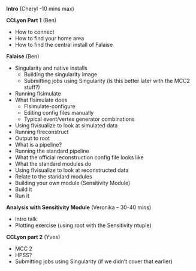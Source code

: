 **Intro** (Cheryl -10 mins max)

**CCLyon Part 1** (Ben)
- How to connect
- How to find your home area
- How to find the central install of Falaise

**Falaise** (Ben)
- Singularity and native installs
  -	Building the singularity image 
  - Submitting jobs using Singularity (is this better later with the MCC2 stuff?)
- Running flsimulate
- What flsimulate does
  - Flsimulate-configure
  - Editing config files manually
  - Typical event/vertex generator combinations
-	Using flvisualize to look at simulated data
-	Running flreconstruct
  -	Output to root
  -	What is a pipeline?
  -	Running the standard pipeline
  -	What the official reconstruction config file looks like
  -	What the standard modules do
-	Using flvisualize to look at reconstructed data
  -	Relate to the standard modules
-	Building your own module (Sensitivity Module)
  -	Build it
  -	Run it

**Analysis with Sensitivity Module** (Veronika – 30-40 mins)
-	Intro talk
-	Plotting exercise (using root with the Sensitivity ntuple)

**CCLyon part 2** (Yves)
-	MCC 2
-	HPSS?
-	Submitting jobs using Singularity (if we didn’t cover that earlier)
